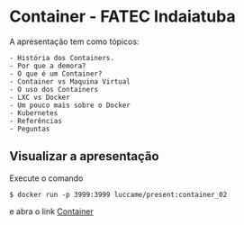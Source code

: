 # Container - FATEC Indaiatuba

A apresentação tem como tópicos: 

    - História dos Containers.
    - Por que a demora?
    - O que é um Container?
    - Container vs Maquina Virtual
    - O uso dos Containers
    - LXC vs Docker 
    - Um pouco mais sobre o Docker 
    - Kubernetes
    - Referências
    - Peguntas 

## Visualizar a apresentação

Execute o comando

```
$ docker run -p 3999:3999 luccame/present:container_02
```

e abra o link [Container](http://localhost:3999)

